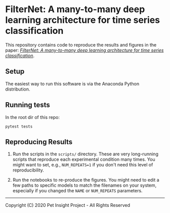 
# FilterNet: A many-to-many deep learning architecture for time series classification

This repository contains code to reproduce the results and figures in the paper: 
*[FilterNet: A many-to-many deep learning architecture for time series classification](https://www.preprints.org/manuscript/202002.0318/v1)*.

## Setup
The easiest way to run this software is via the Anaconda Python distribution.

## Running tests
In the root dir of this repo:

```
pytest tests
```

## Reproducing Results

1. Run the scripts in the `scripts/` directory. These are very long-running scripts that 
   reproduce each experimental condition many times. You might want to set, e.g., `NUM_REPEATS=1` 
   if you don't need this level of reproducibility.
   
2. Run the notebooks to re-produce the figures. You might need to edit a few paths to specific
   models to match the filenames on your system, especially if you changed the 
   `NAME` or `NUM_REPEATS` parameters.
     
------
Copyright (C) 2020 Pet Insight  Project - All Rights Reserved
